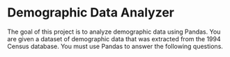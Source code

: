 # Demographic Data Analyzer

The goal of this project is to analyze demographic data using Pandas. You are given a dataset of demographic data that was extracted from the 1994 Census database. You must use Pandas to answer the following questions.